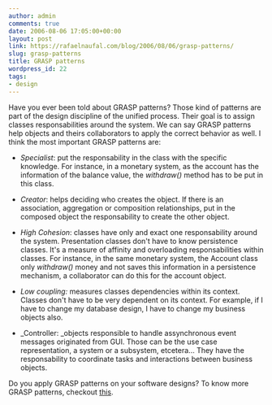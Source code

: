 ```yaml
---
author: admin
comments: true
date: 2006-08-06 17:05:00+00:00
layout: post
link: https://rafaelnaufal.com/blog/2006/08/06/grasp-patterns/
slug: grasp-patterns
title: GRASP patterns
wordpress_id: 22
tags:
- design
---
```


Have you ever been told about GRASP patterns? Those kind of patterns are part of the design discipline of the unified process.  Their goal is to assign classes responsabilities around the system. We can say GRASP patterns help objects and theirs collaborators to apply the correct behavior as well. I think the most important GRASP patterns are:


  * _Specialist_: put the responsability in the class with the specific knowledge. For instance, in a monetary system, as the account has the information of the balance value, the _withdraw()_ method has to be put in this class.

  


  * _Creator_: helps deciding who creates the object. If there is an association, aggregation or composition relationships, put in the composed object the responsability to create the other object.

  


  * _High Cohesion_: classes have only and exact one responsability around the system. Presentation classes don't have to know persistence classes. It's a measure of affinity and overloading responsabilities within classes. For instance, in the same monetary system, the Account class only _withdraw()_ money and not saves this information in a persistence mechanism, a collaborator can do this for the account object.

  


  * _Low coupling:_ measures classes dependencies within its context. Classes don't have to be very dependent on its context. For example, if I have to change my database design, I have to change my business objects also.

  


  * _Controller: _objects responsible to handle assynchronous event messages originated from GUI. Those can be the use case representation, a system or a subsystem, etcetera... They have the responsability to coordinate tasks and interactions between business objects.

Do you apply GRASP patterns on your software designs? To know more GRASP patterns, checkout [this](http://www.mindspring.com/~mgrand/pattern_synopses2.htm#GRASP%20Patterns).
